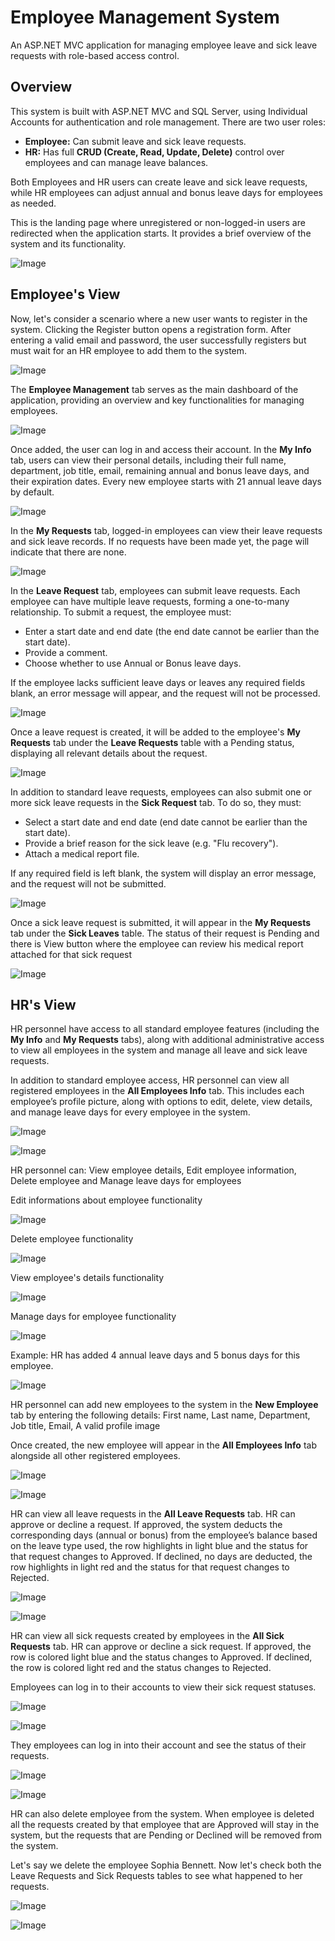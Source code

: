 <h1><b>Employee Management System</b></h1>
<p>An ASP.NET MVC application for managing employee leave and sick leave requests with role-based access control.</p>

<h2><b>Overview</b></h2>
<p>This system is built with ASP.NET MVC and SQL Server, using Individual Accounts for authentication and role management. There are two user roles:</p>
<ul>
  <li><b>Employee:</b> Can submit leave and sick leave requests.</li>
  <li><b>HR:</b> Has full <b>CRUD (Create, Read, Update, Delete)</b> control over employees and can manage leave balances.</li>
</ul>

<p>Both Employees and HR users can create leave and sick leave requests, while HR employees can adjust annual and bonus leave days for employees as needed.</p>

<p>This is the landing page where unregistered or non-logged-in users are redirected when the application starts. It provides a brief overview of the system and its functionality.</p>

![Image](https://github.com/user-attachments/assets/a7dcf484-eb81-44ef-b508-7ba65f3cf67e)

<h2><b>Employee's View</b></h2>
<p>Now, let's consider a scenario where a new user wants to register in the system. Clicking the Register button opens a registration form. After entering a valid email and password, the user successfully registers but must wait for an HR employee to add them to the system.</p>

![Image](https://github.com/user-attachments/assets/703d517f-4998-4b64-979f-5bef349fc801)

<p>The <b>Employee Management</b> tab serves as the main dashboard of the application, providing an overview and key functionalities for managing employees.</p>

![Image](https://github.com/user-attachments/assets/a250e387-dc21-485d-8bb7-2fcc8fd2deb5)

<p>Once added, the user can log in and access their account. In the <b>My Info</b> tab, users can view their personal details, including their full name, department, job title, email, remaining annual and bonus leave days, and their expiration dates. Every new employee starts with 21 annual leave days by default.</p>

![Image](https://github.com/user-attachments/assets/cedadcd2-14bb-4c46-abb7-6650022e3c22)

<p>In the <b>My Requests</b> tab, logged-in employees can view their leave requests and sick leave records. If no requests have been made yet, the page will indicate that there are none.</p>

![Image](https://github.com/user-attachments/assets/0c218bb7-2f0b-4dfb-ab90-aa74331e9864)

<p>In the <b>Leave Request</b> tab, employees can submit leave requests. Each employee can have multiple leave requests, forming a one-to-many relationship. To submit a request, the employee must:
</p>
<ul>
  <li>Enter a start date and end date (the end date cannot be earlier than the start date).</li>
  <li>Provide a comment.</li>
  <li>Choose whether to use Annual or Bonus leave days.</li>
</ul>
<p>If the employee lacks sufficient leave days or leaves any required fields blank, an error message will appear, and the request will not be processed.
</p>

![Image](https://github.com/user-attachments/assets/da835275-9a83-4ec8-a5e0-34103f4a81f9)

<p>Once a leave request is created, it will be added to the employee's <b>My Requests</b> tab under the <b>Leave Requests</b> table with a Pending status, displaying all relevant details about the request.</p>

![Image](https://github.com/user-attachments/assets/ec1526e8-0a2a-43c1-83b8-23bb838367c1)

<p>In addition to standard leave requests, employees can also submit one or more sick leave requests in the <b>Sick Request</b> tab. To do so, they must:</p>
<ul>
  <li>Select a start date and end date (end date cannot be earlier than the start date).</li>
  <li>Provide a brief reason for the sick leave (e.g. "Flu recovery").</li>
  <li>Attach a medical report file.</li>
</ul>
<p>If any required field is left blank, the system will display an error message, and the request will not be submitted.</p>

![Image](https://github.com/user-attachments/assets/c8d7281e-2b0a-454c-9704-324fb8734581)

<p>Once a sick leave request is submitted, it will appear in the <b>My Requests</b> tab under the <b>Sick Leaves</b> table. The status of their request is Pending and there is View button where the employee can review his medical report attached for that sick request</p>

![Image](https://github.com/user-attachments/assets/4209010b-388b-490a-804c-18870234d702)

<h2><b>HR's View</b></h2>

<p>HR personnel have access to all standard employee features (including the <b>My Info</b> and <b>My Requests</b> tabs), along with additional administrative access to view all employees in the system and manage all leave and sick leave requests.</p>
<p>In addition to standard employee access, HR personnel can view all registered employees in the <b>All Employees Info</b> tab. This includes each employee’s profile picture, along with options to edit, delete, view details, and manage leave days for every employee in the system.</p>

![Image](https://github.com/user-attachments/assets/c8dfa113-52a9-4397-a913-6e3340a5fed4)

![Image](https://github.com/user-attachments/assets/a1e1a219-be86-49c0-818f-473254b121c1)

<p>HR personnel can: View employee details, Edit employee information, Delete employee and Manage leave days for employees</p>

<p>Edit informations about employee functionality</p>

![Image](https://github.com/user-attachments/assets/79770c7e-926f-49ac-877d-2b5eca4d6239)

<p>Delete employee functionality</p>

![Image](https://github.com/user-attachments/assets/7644e306-c002-420f-8162-9e21424469b5)

<p>View employee's details functionality</p>

![Image](https://github.com/user-attachments/assets/43e56af1-ad3c-4d10-b343-10045a89fe91)

<p>Manage days for employee functionality</p>

![Image](https://github.com/user-attachments/assets/14d6863b-895c-4fd8-b886-7552caab21ae)

<p>Example: HR has added 4 annual leave days and 5 bonus days for this employee.</p>

![Image](https://github.com/user-attachments/assets/009c103c-88ba-43b7-bd3b-9c8723adffb8)

<p>HR personnel can add new employees to the system in the <b>New Employee</b> tab by entering the following details: First name, Last name, Department, Job title, Email, A valid profile image</p>
<p>Once created, the new employee will appear in the <b>All Employees Info</b> tab alongside all other registered employees.</p>

![Image](https://github.com/user-attachments/assets/80f51891-1051-47fd-b2b9-4087f85faf1c)

![Image](https://github.com/user-attachments/assets/1e6c955a-11cc-4363-81a0-5f5ed45926b4)

<p>HR can view all leave requests in the <b>All Leave Requests</b> tab. HR can approve or decline a request. If approved, the system deducts the corresponding days (annual or bonus) from the employee’s balance based on the leave type used, the row highlights in light blue and the status for that request changes to Approved. If declined, no days are deducted, the row highlights in light red and the status for that request changes to Rejected.</p>

![Image](https://github.com/user-attachments/assets/83104fae-082a-4258-b585-8d5867c5fc93)

![Image](https://github.com/user-attachments/assets/1a03f57d-69ae-46b3-b858-3d25d785fa61)

<p>HR can view all sick requests created by employees in the <b>All Sick Requests</b> tab. HR can approve or decline a sick request. If approved, the row is colored light blue and the status changes to Approved. If declined, the row is colored light red and the status changes to Rejected.</p>
<p>Employees can log in to their accounts to view their sick request statuses.</p>

![Image](https://github.com/user-attachments/assets/a4878808-bcea-41fa-a632-ad2f5487b68a)

![Image](https://github.com/user-attachments/assets/7cc2e3bb-826b-40f2-9c4f-82940a6ff5db)

<p>They employees can log in into their account and see the status of their requests.</p>

![Image](https://github.com/user-attachments/assets/f383cd91-a043-4a23-87cd-da7edc45a1f8)

![Image](https://github.com/user-attachments/assets/9bbce640-b3a6-42ad-8715-7eda49204b7e)

<p>HR can also delete employee from the system. When employee is deleted all the requests created by that employee that are Approved will stay in the system, but the requests that are Pending or Declined will be removed from the system.</p>
<p>Let's say we delete the employee Sophia Bennett. Now let's check both the Leave Requests and Sick Requests tables to see what happened to her requests.</p>

![Image](https://github.com/user-attachments/assets/8d6c50bb-5d74-4b14-832c-6e259a4e48bf)

![Image](https://github.com/user-attachments/assets/f0b2919e-a23d-45aa-83d6-cc56e1f91d89)
